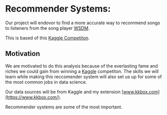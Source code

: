 # Recommender Systems:

Our project will endovor to find a more accurate way to recommend songs to listeners from the song player [WSDM](http://www.wsdm-conference.org/2018/call-for-participants.html).

This is based of this [Kaggle Competiton](https://www.kaggle.com/c/kkbox-music-recommendation-challenge).

## Motivation
We are motivated to do this analysis because of the everlasting fame and riches we could gain from winning a [Kaggle](kaggle.com) competiton. 
The skills we will learn while making this reccomender system will also set us up for some of the most common jobs in data science. 

Our data sources will be from Kaggle and my extension [www.kkbox.com](https://www.kkbox.com/). 


Recommender systems are some of the most important. 
